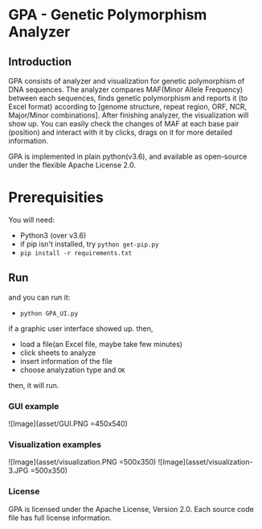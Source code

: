# GPA - Genetic Polymorphism Analyzer

## Introduction

GPA consists of analyzer and visualization for genetic polymorphism of DNA sequences.
The analyzer compares MAF(Minor Allele Frequency) between each sequences, finds genetic polymorphism and reports it (to Excel format) according to [genome structure, repeat region, ORF, NCR, Major/Minor combinations].
After finishing analyzer, the visualization will show up. You can easily check the changes of MAF at each base pair (position) and interact with it by clicks, drags on it for more detailed information.

GPA is implemented in plain python(v3.6), and available as open-source under the flexible Apache License 2.0.

# Prerequisities

You will need:

* Python3 (over v3.6)
* if pip isn't installed, try `python get-pip.py`
* `pip install -r requirements.txt`

## Run
and you can run it:

* `python GPA_UI.py`

if a graphic user interface showed up. then,

* load a file(an Excel file, maybe take few minutes)
* click sheets to analyze
* insert information of the file
* choose analyzation type and `OK` 

then, it will run.

### GUI example
![Image](asset/GUI.PNG =450x540)

### Visualization examples
![Image](asset/visualization.PNG =500x350)
![Image](asset/visualization-3.JPG =500x350)


### License

GPA is licensed under the Apache License, Version 2.0.
Each source code file has full license information.
